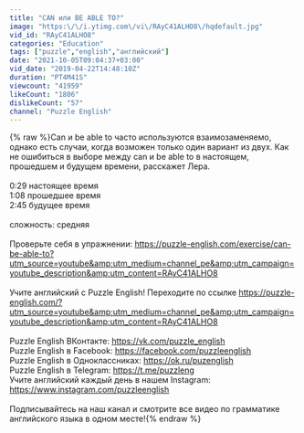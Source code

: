 ```yaml
---
title: "CAN или BE ABLE TO?"
image: "https:\/\/i.ytimg.com\/vi\/RAyC41ALHO8\/hqdefault.jpg"
vid_id: "RAyC41ALHO8"
categories: "Education"
tags: ["puzzle","english","английский"]
date: "2021-10-05T09:04:37+03:00"
vid_date: "2019-04-22T14:48:10Z"
duration: "PT4M41S"
viewcount: "41959"
likeCount: "1806"
dislikeCount: "57"
channel: "Puzzle English"
---
```

{% raw %}Can и be able to часто используются взаимозаменяемо, однако есть случаи, когда возможен только один вариант из двух. Как не ошибиться в выборе между can и be able to в настоящем, прошедшем и будущем времени, расскажет Лера.<br /><br />0:29 настоящее время<br />1:08 прошедшее время<br />2:45 будущее время<br /><br />сложность: средняя<br /><br />Проверьте себя в упражнении: <a rel="nofollow" target="blank" href="https://puzzle-english.com/exercise/can-be-able-to?utm_source=youtube&amp;utm_medium=channel_pe&amp;utm_campaign=youtube_description&amp;utm_content=RAyC41ALHO8">https://puzzle-english.com/exercise/can-be-able-to?utm_source=youtube&amp;utm_medium=channel_pe&amp;utm_campaign=youtube_description&amp;utm_content=RAyC41ALHO8</a>    <br /><br />Учите английский с Puzzle English! Переходите по ссылке <a rel="nofollow" target="blank" href="https://puzzle-english.com/?utm_source=youtube&amp;utm_medium=channel_pe&amp;utm_campaign=youtube_description&amp;utm_content=RAyC41ALHO8">https://puzzle-english.com/?utm_source=youtube&amp;utm_medium=channel_pe&amp;utm_campaign=youtube_description&amp;utm_content=RAyC41ALHO8</a>    <br /><br />Puzzle English ВКонтакте: <a rel="nofollow" target="blank" href="https://vk.com/puzzle_english">https://vk.com/puzzle_english</a><br />Puzzle English в Facebook: <a rel="nofollow" target="blank" href="https://facebook.com/puzzleenglish">https://facebook.com/puzzleenglish</a><br />Puzzle English в Одноклассниках: <a rel="nofollow" target="blank" href="https://ok.ru/puzenglish">https://ok.ru/puzenglish</a><br />Puzzle English в Telegram: <a rel="nofollow" target="blank" href="https://t.me/puzzleng">https://t.me/puzzleng</a><br />Учите английский каждый день в нашем Instagram: <a rel="nofollow" target="blank" href="https://www.instagram.com/puzzleenglish">https://www.instagram.com/puzzleenglish</a> <br /><br />Подписывайтесь на наш канал и смотрите все видео по грамматике английского языка в одном месте!{% endraw %}

